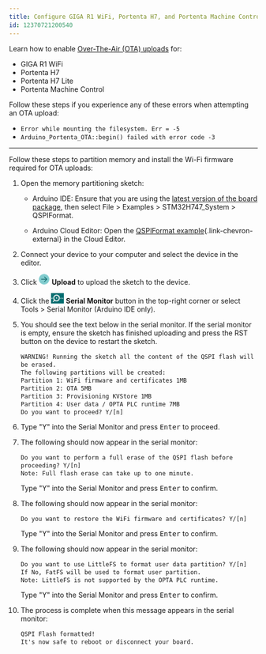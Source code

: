 ```yaml
---
title: Configure GIGA R1 WiFi, Portenta H7, and Portenta Machine Control for Over-The-Air (OTA) uploads
id: 12370721200540
---
```


Learn how to enable [Over-The-Air (OTA) uploads](https://docs.arduino.cc/arduino-cloud/features/ota-getting-started/) for:

- GIGA R1 WiFi
- Portenta H7
- Portenta H7 Lite
- Portenta Machine Control

Follow these steps if you experience any of these errors when attempting an OTA upload:

- `Error while mounting the filesystem. Err = -5`
- `Arduino_Portenta_OTA::begin() failed with error code -3`

---

Follow these steps to partition memory and install the Wi-Fi firmware required for OTA uploads:

1. Open the memory partitioning sketch:

   - Arduino IDE: Ensure that you are using the [latest version of the board package](https://support.arduino.cc/hc/en-us/articles/4404691106066-Update-board-packages-in-Arduino-IDE), then select File > Examples > STM32H747_System > QSPIFormat.

   - Arduino Cloud Editor: Open the [QSPIFormat example](https://app.arduino.cc/sketches/examples?eid=arduino%2Fhardware%2Fmbed_opta%2F4.4.1%2Flibraries%2FSTM32H747_System%2Fexamples%2FQSPIFormat&slid=mbed_opta%3A4.4.1%3Astm32h747_system){.link-chevron-external} in the Cloud Editor.

1. Connect your device to your computer and select the device in the editor.

1. Click ![Upload button](img/symbol_upload2.png) **Upload** to upload the sketch to the device.

1. Click the ![Serial Monitor button](img/symbol_monitor.png) **Serial Monitor** button in the top-right corner or select Tools > Serial Monitor (Arduino IDE only).

1. You should see the text below in the serial monitor. If the serial monitor is empty, ensure the sketch has finished uploading and press the RST button on the device to restart the sketch.

   ```
   WARNING! Running the sketch all the content of the QSPI flash will be erased.
   The following partitions will be created:
   Partition 1: WiFi firmware and certificates 1MB
   Partition 2: OTA 5MB
   Partition 3: Provisioning KVStore 1MB
   Partition 4: User data / OPTA PLC runtime 7MB
   Do you want to proceed? Y/[n]
   ```

1. Type "Y" into the Serial Monitor and press <kbd>Enter</kbd> to proceed.

1. The following should now appear in the serial monitor:

   ```
   Do you want to perform a full erase of the QSPI flash before proceeding? Y/[n]
   Note: Full flash erase can take up to one minute.
   ```

   Type "Y" into the Serial Monitor and press <kbd>Enter</kbd> to confirm.

1. The following should now appear in the serial monitor:

   ```
   Do you want to restore the WiFi firmware and certificates? Y/[n]
   ```

   Type "Y" into the Serial Monitor and press <kbd>Enter</kbd> to confirm.

1. The following should now appear in the serial monitor:

   ```
   Do you want to use LittleFS to format user data partition? Y/[n]
   If No, FatFS will be used to format user partition.
   Note: LittleFS is not supported by the OPTA PLC runtime.
   ```

   Type "Y" into the Serial Monitor and press <kbd>Enter</kbd> to confirm.

1. The process is complete when this message appears in the serial monitor:

   ```
   QSPI Flash formatted!
   It's now safe to reboot or disconnect your board.
   ```
